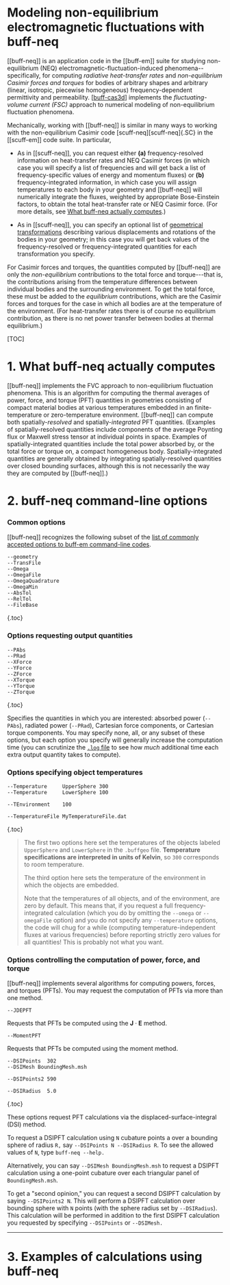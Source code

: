 <h1> Modeling non-equilibrium electromagnetic fluctuations with
     <span class="SC">buff-neq</span>
</h1>

[[buff-neq]] is an application code in the [[buff-em]] suite for 
studying non-equilibrium (NEQ) electromagnetic-fluctuation-induced 
phenomena--specifically, for computing *radiative heat-transfer rates* 
and *non-equilibrium Casimir forces and torques* for bodies of 
arbitrary shapes and arbitrary (linear, isotropic, piecewise 
homogeneous) frequency-dependent permittivity and permeability.
[[buff-cas3d]] implements the 
*fluctuating-volume current (FSC)* approach
to numerical modeling of non-equilibrium fluctuation phenomena.

Mechanically, working with [[buff-neq]] is similar in many ways to
working with the non-equilibrium Casimir code 
[scuff-neq][scuff-neq]{.SC} in the [[scuff-em]] code suite.
In particular,

+ As in [[scuff-neq]], you can request either **(a)** frequency-resolved
information on heat-transfer rates and NEQ Casimir forces (in which case 
you will specify a list of frequencies and will get back a list of 
frequency-specific values of energy and momentum fluxes) or 
**(b)** frequency-integrated information, in which case you will assign 
temperatures to each body in your geometry and [[buff-neq]] will 
numerically integrate the fluxes, weighted by appropriate Bose-Einstein 
factors, to obtain the total heat-transfer rate or NEQ Casimir force. 
(For more details, see 
[What <span class="SC">buff-neq</span> actually computes](#WhatItComputes).)

+ As in [[scuff-neq]], you can specify an optional list of 
[geometrical transformations](../../reference/Transformations.md) 
describing various displacements and rotations of the bodies 
in your geometry; in this case you will get back values of the 
frequency-resolved or frequency-integrated quantities for each 
transformation you specify.

For Casimir forces and torques, the quantities computed by 
[[buff-neq]] are only the *non-equilibrium* contributions to 
the total force and torque---that
is, the contributions arising from the temperature 
differences between individual bodies and the surrounding environment.
To get the total force, these must be added to the *equilibrium*
contributions, which are the Casimir forces and torques for the 
case in which all bodies are at the temperature of the environment.
(For heat-transfer rates there is of course no equilibrium 
contribution, as there is no net power transfer between 
bodies at thermal equilibrium.)

[TOC]

# 1. What <span class="SC">buff-neq</span> actually computes

[[buff-neq]] implements the
FVC approach to non-equilibrium fluctuation phenomena.
This is 
an algorithm for computing the thermal averages of power,
force, and torque (PFT) quantities in geometries consisting
of compact material bodies at various temperatures embedded
in an finite-temperature or zero-temperature environment.
[[buff-neq]] can compute both
spatially-*resolved* and spatially-*integrated* PFT quantities.
(Examples of spatially-resolved quantities include components
of the average Poynting flux or Maxwell stress tensor at individual
points in space. Examples of spatially-integrated quantities 
include the total power absorbed by, or the total force or torque 
on, a compact homogeneous body. Spatially-integrated quantities 
are generally obtained by integrating spatially-resolved quantities
over closed bounding surfaces, although this is not necessarily
the way they are computed by [[buff-neq]].)

<a name="CommandLineOptions"></a>
# 2. <span class="SC">buff-neq</span> command-line options

### Common options

[[buff-neq]] recognizes the following subset of the 
[list of commonly accepted options to <span class="SC">buff-em</span> command-line codes][CommonOptions].

 
  ````
--geometry
--TransFile
--Omega
--OmegaFile
--OmegaQuadrature
--OmegaMin
--AbsTol
--RelTol
--FileBase
  ````
{.toc}

### Options requesting output quantities

  ````
--PAbs  
--PRad  
--XForce  
--YForce  
--ZForce
--XTorque  
--YTorque
--ZTorque
  ````
{.toc}

Specifies the quantities in which you are interested:
absorbed power (`--PAbs`), radiated power (`--PRad`),
Cartesian force components, or Cartesian torque components.
You may specify none, all, or any subset of these options,
but each option you specify will generally increase
the computation time (you can scrutinize the
[`.log` file](#LogFile) to see how *much* additional time each
extra output quantity takes to compute).

### Options specifying object temperatures

  ````
--Temperature     UpperSphere 300
--Temperature     LowerSphere 100

--TEnvironment    100

--TemperatureFile MyTemperatureFile.dat
  ````
{.toc}

> The first two options here set the temperatures
> of the objects labeled `UpperSphere` and
> `LowerSphere` in the `.buffgeo` file. 
> **Temperature specifications are interpreted in 
> units of Kelvin**, so `300` corresponds to 
> room temperature.
>
> The third option here sets the temperature of
> the environment in which the objects are embedded.
>
> Note that the temperatures of all objects, and of
> the environment, are zero by default. This means that,
> if you request a full frequency-integrated calculation
> (which you do by omitting the `--omega` or `--omegaFile`
> option) and you do not specify any `--temperature` 
> options, the code will chug for a while (computing 
> temperature-independent fluxes at various frequencies)
> before reporting strictly zero values for all
> quantities! This is probably not what you want.

### Options controlling the computation of power, force, and torque

[[buff-neq]] implements several algorithms for computing
powers, forces, and torques (PFTs). You may request the computation
of PFTs via more than one method.

  ````
 --JDEPFT
  ````

Requests that PFTs be computed using the $\mathbf{J} \cdot \mathbf{E}$ method.

  ````
 --MomentPFT
  ````

Requests that PFTs be computed using the moment method.

  ````
--DSIPoints  302
--DSIMesh BoundingMesh.msh

--DSIPoints2 590

--DSIRadius  5.0

  ````
{.toc}

These options request PFT calculations via the displaced-surface-integral
(DSI) method.

To request a DSIPFT calculation using `N` cubature points
a over a bounding sphere of radius `R,` say
`--DSIPoints N --DSIRadius R`. To see the allowed values
of `N`, type `buff-neq --help.`

Alternatively, you can say `--DSIMesh BoundingMesh.msh`
to request a DSIPFT calculation using 
a one-point cubature over each triangular panel of 
`BoundingMesh.msh`.

To get a "second opinion," you can request a second 
DSIPFT calculation by saying `--DSIPoints2 N`.
 This will perform a DSIPFT calculation over
bounding sphere with `N` points (with the sphere radius
set by `--DSIRadius`). This calculation will be 
performed in addition to the first DSIPFT calculation
you requested by specifying `--DSIPoints` or 
`--DSIMesh.`

--------------------------------------------------

<a name="Examples"></a>
# 3. Examples of calculations using <span class="SC">buff-neq</span>

[buff-cas3D]:    ../buff-cas3D/buff-cas3D.md
[EPFile]:        ../../applications/GeneralReference.md#EvaluationPoints
[LogFiles]:      ../GeneralReference.md#LogFiles
[SiO2Sphere]:    ../../examples/SiO2Spheres/SiO2Spheres.md
[SiO2Spheres]:   ../../examples/SiO2Spheres/SiO2Spheres.md
[TipSubstrate]:  ../../examples/TipSubstrate/TipSubstrate.md
[CommonOptions]: ../GeneralReference.md#CommonOptions
